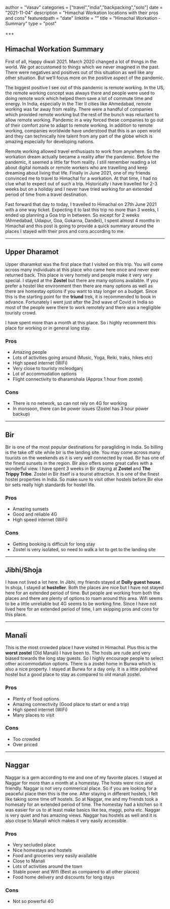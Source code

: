 author = "Vasav"
categories = ["travel","india","backpacking","solo"]
date = "2021-11-04"
description = "Himachal Workation locations with their pros and cons"
featuredpath = "date"
linktitle = ""
title = "Himachal Workation - Summary"
type = "post"

+++

## Himachal Workation Summary

First of all, Happy diwali 2021. March 2020 changed a lot of things in the world. We got accustomed to things which we never imagined in the past. There were negatives and positives out of this situation as well like any other situation. But we’ll focus more on the positive aspect of the pandemic. 

The biggest positive I see out of this pandemic is remote working. In the US, the remote working concept was always there and people were used to doing remote work which helped them save a lot of commute time and energy. In India, especially in the Tier II cities like Ahmedabad, remote working was far away from reality. There were a handful of companies which provided remote working but the rest of the bunch was reluctant to allow remote working. Pandemic in a way forced these companies to go out of their comfort zone to adapt to remote working. In addition to remote working, companies worldwide have understood that this is an open world and they can technically hire talent from any part of the globe which is amazing especially for developing nations. 

Remote working allowed travel enthusiasts to work from anywhere. So the workation dream actually became a reality after the pandemic. Before the pandemic, it seemed a little far from reality. I still remember reading a lot about digital nomads or remote workers who are travelling and keep dreaming about living that life. Finally in June 2021, one of my friends convinced me to travel to Himachal for a workation. At that time, I had no clue what to expect out of such a trip. Historically i have travelled for 2-3 weeks but on a holiday and I never have tried working for an extended period of time from a travel destination. 

Fast forward that day to today, I travelled to Himachal on 27th June 2021 with a one way ticket. Expecting it to last this trip no more than 3 weeks, I ended up planning a Goa trip in between. So except for 2 weeks (Ahmedabad, Udaipur, Goa, Gokarna, Dandeli), I spent almost 4 months in Himachal and this post is going to provide a quick summary around the places I stayed with their pros and cons according to me. 

___

## Upper Dharamot

Upper dharamkot was the first place that I visited on this trip. You will come across many individuals at this place who came here once and never ever returned back. This place is very homely and people make it very very special. I stayed at the **Zostel** but there are many options available. If you prefer a hostel like environment then there are many options as well as there are homestay options if you want to stay longer on a budget. Since this is the starting point for the **triund** trek, it is recommended to book in advance. Fortunately I went just after the 2nd wave of Covid in India so most of the people were there to work remotely and there was a negligible touristy crowd.

I have spent more than a month at this place. So i highly recomment this place for working or in general long stay. 

### Pros

* Amazing people
* Lots of activities going around (Music, Yoga, Reiki, traks, hikes etc)
* High speed internet (WiFi)
* Very close to touristy mcleodganj 
* Lot of accommodation options
* Flight connectivity to dharamshala (Approx 1 hour from zostel)

### Cons

* There is no network, so can not rely on 4G for working
* In monsoon, there can be power issues (Zostel has 3 hour power backup)

___

## Bir

Bir is one of the most popular destinations for paragliding in India. So billing is the take off site while bir is the landing site. You may come across many tourists on the weekends as it is very well connected by road. Bir has one of the finest sunsets in the region. Bir also offers some great cafes with a wonderful view. I have spent 3 weeks in Bir staying at **Zostel** and **The Trippy Tribe**. Zostel in Bir itself is a tourist attraction. It is one of the finest hostel properties in India. So make sure to visit other hostels before Bir else bir sets really high standards for hostel life. 

### Pros

* Amazing sunsets
* Good and reliable 4G
* High speed internet (WiFi)

### Cons

* Getting booking is difficult for long stay
* Zostel is very isolated, so need to walk a lot to get to the landing site

___

## Jibhi/Shoja

I have not lived a lot here. In Jibhi, my friends stayed at **Dolly guest house**. In shoja, I stayed at **hosteller**. Both the places are nice but I have not stayed here for an extended period of time. But people are working from both the places and there are plenty of options to roam around this area. Wifi seems to be a little unreliable but 4G seems to be working fine. Since I have not lived here for an extended period of time, I am skipping pros and cons for this place.

___

## Manali

This is the most crowded place I have visited in Himachal. Plus this is the **worst zostel** (Old Manali) I have been to. The hosts are rude and very biased towards the long stay guests. So I highly encourage people to select other accommodation options. There is a zostel home in Burwa which is also a nice property. I stayed at Burwa for a day only. It is a little polished hostel but a good place to stay as compared to old manali zostel.

### Pros

* Plenty of food options
* Amazing connectivity (Good place to start or end a trip)
* High speed internet (WiFi)
* Many places to visit 

### Cons

* Too crowded
* Over priced

___

## Naggar

Naggar is a gem according to me and one of my favorite places. I stayed at Naggar for more than a month at a homestay. The hosts were nice and friendly. Naggar is not very commerical place. So if you are looking for a peaceful place then this is the one. After staying in different hostels, I felt like taking some time off hostels. So at Naggar, me and my friends took a homesaty for an extended period of time. The homestay had a kitchen so it was easier for us to at least make basics like tea, maggi, poha etc. Naggar is very quiet and has amazing views. Naggar has hostels as well and it is also close to Manali which makes it very easily accessible. 

### Pros

* Very secluded place
* Nice homestays and hostels
* Food and groceries very easily available
* Close to Manali
* Lots of activities around the town
* Stable power and Wifi (Best as compared to all other places)
* Food home delivery and discounts for long stays

### Cons

* Not so powerful 4G
